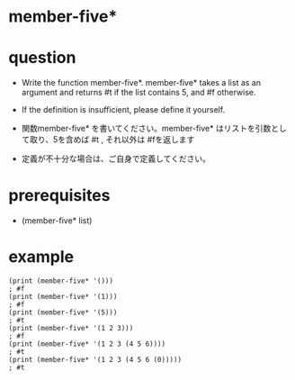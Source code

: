 # member-five*

# question
- Write the function member-five*. member-five* takes a list as an argument and returns #t if the list contains 5, and #f otherwise.
- If the definition is insufficient, please define it yourself.

- 関数member-five* を書いてください。member-five* はリストを引数として取り、5を含めば #t , それ以外は #fを返します
- 定義が不十分な場合は、ご自身で定義してください。


# prerequisites

- (member-five* list)

# example

```
(print (member-five* '()))
; #f
(print (member-five* '(1)))
; #f
(print (member-five* '(5)))
; #t
(print (member-five* '(1 2 3)))
; #f
(print (member-five* '(1 2 3 (4 5 6))))
; #t
(print (member-five* '(1 2 3 (4 5 6 (0)))))
; #t
```